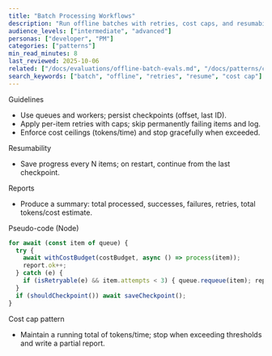 ```yaml
---
title: "Batch Processing Workflows"
description: "Run offline batches with retries, cost caps, and resumability."
audience_levels: ["intermediate", "advanced"]
personas: ["developer", "PM"]
categories: ["patterns"]
min_read_minutes: 8
last_reviewed: 2025-10-06
related: ["/docs/evaluations/offline-batch-evals.md", "/docs/patterns/cost-controls.md"]
search_keywords: ["batch", "offline", "retries", "resume", "cost cap"]
---
```


Guidelines

- Use queues and workers; persist checkpoints (offset, last ID).
- Apply per-item retries with caps; skip permanently failing items and log.
- Enforce cost ceilings (tokens/time) and stop gracefully when exceeded.

Resumability

- Save progress every N items; on restart, continue from the last checkpoint.

Reports

- Produce a summary: total processed, successes, failures, retries, total tokens/cost estimate.

Pseudo-code (Node)

```ts
for await (const item of queue) {
  try {
    await withCostBudget(costBudget, async () => process(item));
    report.ok++;
  } catch (e) {
    if (isRetryable(e) && item.attempts < 3) { queue.requeue(item); report.retry++ } else { report.fail++ }
  }
  if (shouldCheckpoint()) await saveCheckpoint();
}
```

Cost cap pattern

- Maintain a running total of tokens/time; stop when exceeding thresholds and write a partial report.

